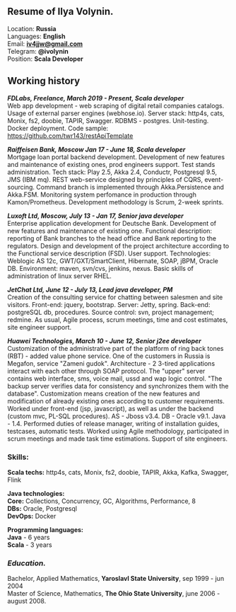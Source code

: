## Resume of Ilya Volynin.

Location: **Russia**<br>
Languages: **English**<br>
Email: **iv4jjw@gmail.com**<br>
Telegram: **@ivolynin**<br>
Position: **Scala Developer**<br>
                              
## Working history

**_FDLabs, Freelance, March 2019 - Present, Scala developer_**  
Web app development - web scraping of digital retail companies catalogs.
Usage of external parser engines (webhose.io). Server stack: http4s, cats, Monix, fs2, doobie, TAPIR, Swagger. RDBMS - postgres. Unit-testing. Docker deployment. Code sample:  https://github.com/twr143/restApiTemplate


**_Raiffeisen Bank, Moscow Jan 17 - June 18, Scala developer_**  
Mortgage loan portal backend development. Development of new features and maintenance of existing ones, prod engineers support. Test stands administration. Tech stack: Play 2.5, Akka 2.4, Conductr, Postgresql 9.5, JMS (IBM mq). REST web-service designed by principles of CQRS, event-sourcing. Command branch is implemented through Akka.Persistence and Akka.FSM.  Monitoring system perfomance in production through Kamon/Prometheus. Development methodology is Scrum, 2-week sprints.

**_Luxoft Ltd, Moscow, July 13 - Jan 17, Senior java developer_**  
Enterprise application development for Deutsche Bank. Development of new features and maintenance of existing one.  Functional description: reporting of Bank branches to the head office and Bank reporting 
to the regulators. Design and development of the project architecture according to the Functional service description (FSD). User support. Technologies: Weblogic AS 12c, GWT/GXT/SmartClient, Hibernate, SOAP, jBPM, Oracle DB. Environment: maven, svn/cvs, jenkins, nexus. Basic skills of administration of linux server RHEL. 


**_JetChat Ltd, June 12 - July 13, Lead java developer, PM_**  
Creation of the consulting service for chatting between salesmen and site visitors. Front-end: jquery, bootstrap. Server: Jetty, spring. Back-end: postgreSQL db, procedures. Source control: svn, project management; redmine. As usual, Agile process, scrum meetings, time and cost estimates, site engineer support.


**_Huawei Technologies, March 10 - June 12, Senior j2ee developer_**  
Customization of the administrative part of the platform of ring back tones (RBT) - added value phone service. One of the customers in Russia is Megafon, service "Zameni gudok". Architecture - 2 3-tired applications interact with each other through SOAP protocol. The "upper" server contains web interface, sms, voice mail, ussd and wap logic control. "The backup server verifies data for consistency and synchronizes them with the database". Customization means creation of the new features and modification of already existing ones according to customer requirements. Worked under front-end (jsp, javascript), as well as under the backend (custom mvc, PL-SQL procedures). AS - Jboss v3.4. DB - Oracle v9.1. Java - 1.4. Performed duties of release manager, writing of installation guides, testcases, automatic tests. Worked using Agile methodology, participated in scrum meetings and made task time estimations. Support of site engineers.


### Skills:
**Scala techs:**   http4s, cats, Monix, fs2, doobie, TAPIR, Akka, Kafka, Swagger, Flink

**Java technologies:**  
**Core:**  Collections, Concurrency, GC, Algorithms, Performance, 8  
**DBs:** Oracle, Postgresql  
**DevOps:** Docker

**Programming languages:**  
**Java** - 6 years  
**Scala** - 3 years

### _Education._
Bachelor, Applied Mathematics, **Yaroslavl State University**, sep 1999 - jun 2004  
Master of Science, Mathematics, **The Ohio State University**, june 2006 - august 2008.
